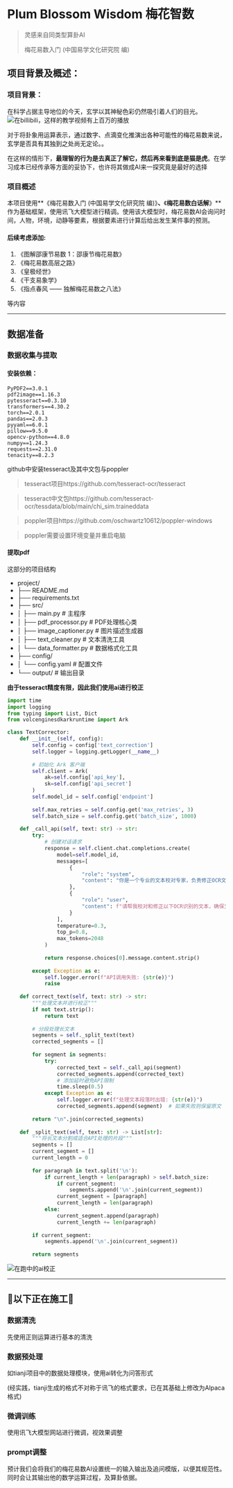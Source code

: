 # Plum Blossom Wisdom 梅花智数


> 灵感来自同类型算卦AI
>
> 梅花易数入门 (中国易学文化研究院 编)
>

## 项目背景及概述：
### 项目背景：
在科学占据主导地位的今天，玄学以其神秘色彩仍然吸引着人们的目光。![在billibili，这样的教学视频有上百万的播放](https://cdn.nlark.com/yuque/0/2024/png/45387460/1734157198665-b2bf7f24-16c0-46fa-b793-37b573a1bd9d.png)


对于将卦象用运算表示，<font style="color:rgb(13, 13, 13);">通过数字、点滴变化推演出各种可能性的梅花易数来说，玄学是否具有其独到之处尚无定论。。</font>

在这样的情形下，**最理智的行为是去真正了解它，然后再来看到底是猫是虎**。在学习成本已经传承等方面的妥协下，也许将其做成AI来一探究竟是最好的选择

### 项目概述
本项目使用**《梅花易数入门 (中国易学文化研究院 编)》**、**《****梅花易数白话解****》**作为基础框架，使用讯飞大模型进行精调。使用该大模型时，梅花易数AI会询问时间，人物，环境，动静等要素，根据要素进行计算后给出发生某件事的预测。

#### 后续考虑添加:
1. 《图解邵康节易数 1：邵康节梅花易数》
2. 《梅花易数高层之路》
3. 《皇极经世》
4. 《干支易象学》
5. 《指点春风 —— 独解梅花易数之八法》

等内容

---

## 数据准备
### 数据收集与提取
#### 安装依赖：
```plain
PyPDF2==3.0.1
pdf2image==1.16.3
pytesseract==0.3.10
transformers==4.30.2
torch==2.0.1
pandas==2.0.3
pyyaml==6.0.1
pillow==9.5.0
opencv-python==4.8.0
numpy==1.24.3
requests==2.31.0
tenacity==8.2.3
```
github中安装tesseract及其中文包与poppler
> tesseract项目https://github.com/tesseract-ocr/tesseract

> tesseract中文包https://github.com/tesseract-ocr/tessdata/blob/main/chi_sim.traineddata

> poppler项目https://github.com/oschwartz10612/poppler-windows

> poppler需要设置环境变量并重启电脑

#### 提取pdf
这部分的项目结构
+ project/
+ ├── README.md
+ ├── requirements.txt
+ ├── src/
+ │   ├── main.py           # 主程序
+ │   ├── pdf_processor.py  # PDF处理核心类
+ │   ├── image_captioner.py # 图片描述生成器
+ │   ├── text_cleaner.py   # 文本清洗工具
+ │   └── data_formatter.py # 数据格式化工具
+ ├── config/
+ │   └── config.yaml       # 配置文件
+ └── output/               # 输出目录

**由于tesseract精度有限，因此我们使用ai进行校正**
```python
import time
import logging
from typing import List, Dict
from volcenginesdkarkruntime import Ark

class TextCorrector:
    def __init__(self, config):
        self.config = config['text_correction']
        self.logger = logging.getLogger(__name__)
        
        # 初始化 Ark 客户端
        self.client = Ark(
            ak=self.config['api_key'],
            sk=self.config['api_secret']
        )
        self.model_id = self.config['endpoint']
        
        self.max_retries = self.config.get('max_retries', 3)
        self.batch_size = self.config.get('batch_size', 1000)
    
    def _call_api(self, text: str) -> str:
        try:
            # 创建对话请求
            response = self.client.chat.completions.create(
                model=self.model_id,
                messages=[
                    {
                        "role": "system",
                        "content": "你是一个专业的文本校对专家，负责修正OCR文本中的错误。请直接返回修正后的文本，不需要任何额外说明。"
                    },
                    {
                        "role": "user",
                        "content": f"请帮我校对和修正以下OCR识别的文本，确保文字通顺、无错别字：\n\n{text}"
                    }
                ],
                temperature=0.3,
                top_p=0.8,
                max_tokens=2048
            )
            
            return response.choices[0].message.content.strip()
            
        except Exception as e:
            self.logger.error(f"API调用失败: {str(e)}")
            raise
    
    def correct_text(self, text: str) -> str:
        """处理文本并进行校正"""
        if not text.strip():
            return text
            
        # 分段处理长文本
        segments = self._split_text(text)
        corrected_segments = []
        
        for segment in segments:
            try:
                corrected_text = self._call_api(segment)
                corrected_segments.append(corrected_text)
                # 添加延时避免API限制
                time.sleep(0.5)
            except Exception as e:
                self.logger.error(f"处理文本段落时出错: {str(e)}")
                corrected_segments.append(segment)  # 如果失败则保留原文
        
        return "\n".join(corrected_segments)
    
    def _split_text(self, text: str) -> List[str]:
        """将长文本分割成适合API处理的片段"""
        segments = []
        current_segment = []
        current_length = 0
        
        for paragraph in text.split('\n'):
            if current_length + len(paragraph) > self.batch_size:
                if current_segment:
                    segments.append('\n'.join(current_segment))
                current_segment = [paragraph]
                current_length = len(paragraph)
            else:
                current_segment.append(paragraph)
                current_length += len(paragraph)
        
        if current_segment:
            segments.append('\n'.join(current_segment))
        
        return segments
```

![在跑中的ai校正](https://cdn.nlark.com/yuque/0/2024/png/45387460/1734173725632-adb5adcd-d8d5-4fcb-9c66-cda52a3efce4.png)



---

## 🚫以下正在施工🚧
### 数据清洗
先使用正则运算进行基本的清洗

### 数据预处理
如tianji项目中的数据处理模块，使用ai转化为问答形式

(经实践，tianji生成的格式不对称于讯飞的格式要求，已在其基础上修改为Alpaca格式)

### 微调训练
使用讯飞大模型网站进行微调，视效果调整



### prompt调整
预计我们会将我们的梅花易数AI设置统一的输入输出及追问模版，以便其规范性。同时会让其输出他的数学运算过程，及算卦依据。
